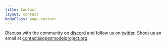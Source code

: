 ```yaml
---
title: Contact  
layout: contact  
bodyClass: page-contact
---
```


Discuss with the community on [discord](https://discord.gg/HrnsJZ5baM) and follow us
on [twitter](https://twitter.com/openmodelproj). Shoot us an email
at [contact@openmodelproject.org](mailto://contact@openmodelproject.org).